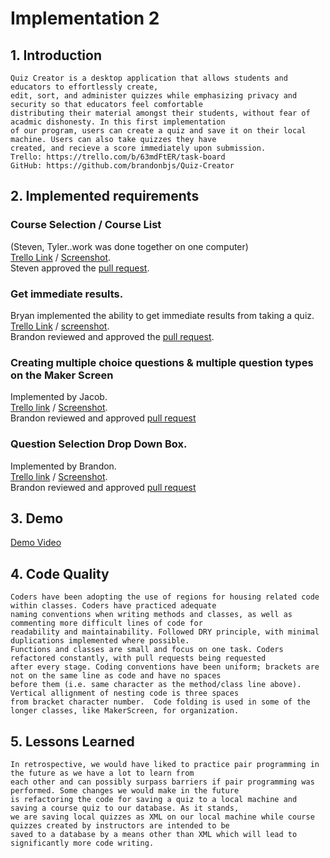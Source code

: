 # Implementation 2

## 1. Introduction
	Quiz Creator is a desktop application that allows students and educators to effortlessly create,
	edit, sort, and administer quizzes while emphasizing privacy and security so that educators feel comfortable
	distributing their material amongst their students, without fear of acadmic dishonesty. In this first implementation
	of our program, users can create a quiz and save it on their local machine. Users can also take quizzes they have
	created, and recieve a score immediately upon submission.
	Trello: https://trello.com/b/63mdFtER/task-board
	GitHub: https://github.com/brandonbjs/Quiz-Creator

## 2. Implemented requirements
### Course Selection / Course List
(Steven, Tyler..work was done together on one computer)  
[Trello Link](https://trello.com/c/L6LNzhlp/43-d6-requirement-course-selection) / [Screenshot](https://github.com/brandonbjs/Quiz-Creator/blob/master/CourseSelect.PNG).  
Steven approved the [pull request](https://github.com/brandonbjs/Quiz-Creator/pull/22).

### Get immediate results.
Bryan implemented the ability to get immediate results from taking a quiz.  
[Trello Link](https://trello.com/c/FASJ0gYe/41-d6-requirement-get-results) / 
[screenshot](https://trello-attachments.s3.amazonaws.com/5f20c3de6fda1481479ad6e8/841x778/ee99230c96d54ed9128f244ad5c8b1e7/Screenshot_of_requirement.png).  
Brandon reviewed and approved the [pull request](https://github.com/brandonbjs/Quiz-Creator/pull/11/files).
	
### Creating multiple choice questions & multiple question types on the Maker Screen
Implemented by Jacob.  
[Trello link](https://trello.com/c/IdcjooVt/54-baileys-story-1-create-quizzes-to-test-my-knowledge) / 
[Screenshot](https://github.com/brandonbjs/Quiz-Creator/blob/master/MCQuestionPic.PNG).  
Brandon reviewed and approved [pull request](https://github.com/brandonbjs/Quiz-Creator/pull/16)

### Question Selection Drop Down Box.
Implemented by Brandon.  
[Trello link](https://trello.com/c/8pkcT76S/56-d6-dropdown-question-fix) / 
[Screenshot](https://github.com/brandonbjs/Quiz-Creator/blob/master/QuestionSelection.PNG).  
Brandon reviewed and approved [pull request](https://github.com/brandonbjs/Quiz-Creator/pull/16)

## 3. Demo
[Demo Video](https://github.com/brandonbjs/Quiz-Creator/blob/master/Welcome%20to%20Quiz%20Creator!%202020-07-29%2023-49-22.mp4)
## 4. Code Quality
	Coders have been adopting the use of regions for housing related code within classes. Coders have practiced adequate 
	naming conventions when writing methods and classes, as well as commenting more difficult lines of code for 
	readability and maintainability. Followed DRY principle, with minimal duplications implemented where possible. 
	Functions and classes are small and focus on one task. Coders refactored constantly, with pull requests being requested 
	after every stage. Coding conventions have been uniform; brackets are not on the same line as code and have no spaces 
	before them (i.e. same character as the method/class line above). Vertical allignment of nesting code is three spaces 
	from bracket character number.  Code folding is used in some of the longer classes, like MakerScreen, for organization.

## 5. Lessons Learned
	In retrospective, we would have liked to practice pair programming in the future as we have a lot to learn from 
	each other and can possibly surpass barriers if pair programming was performed. Some changes we would make in the future 
	is refactoring the code for saving a quiz to a local machine and saving a course quiz to our database. As it stands, 
	we are saving local quizzes as XML on our local machine while course quizzes created by instructors are intended to be 
	saved to a database by a means other than XML which will lead to significantly more code writing. 
